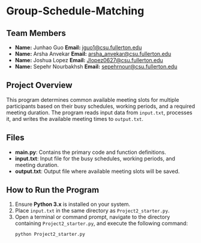 # Group-Schedule-Matching
## Team Members
- **Name:** Junhao Guo 
  **Email:** jguo1@csu.fullerton.edu
- **Name:** Arsha Anvekar 
  **Email:** arsha_anvekar@csu.fullerton.edu
- **Name:** Joshua Lopez
  **Email:** Jlopez0627@csu.fullerton.edu
- **Name:** Sepehr Nourbakhsh
  **Email:** sepehrnour@csu.fullerton.edu

## Project Overview
This program determines common available meeting slots for multiple participants based on their busy schedules, working periods, and a required meeting duration. The program reads input data from `input.txt`, processes it, and writes the available meeting times to `output.txt`.

## Files
- **main.py**: Contains the primary code and function definitions.
- **input.txt**: Input file for the busy schedules, working periods, and meeting duration.
- **output.txt**: Output file where available meeting slots will be saved.

## How to Run the Program
1. Ensure **Python 3.x** is installed on your system.
2. Place `input.txt` in the same directory as `Project2_starter.py`.
3. Open a terminal or command prompt, navigate to the directory containing `Project2_starter.py`, and execute the following command:
   ```bash
   python Project2_starter.py
